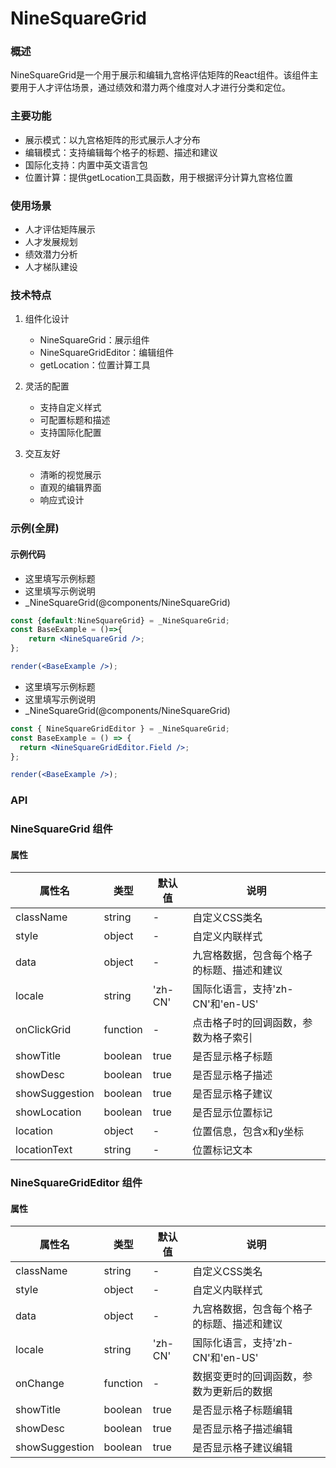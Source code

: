 
# NineSquareGrid


### 概述

NineSquareGrid是一个用于展示和编辑九宫格评估矩阵的React组件。该组件主要用于人才评估场景，通过绩效和潜力两个维度对人才进行分类和定位。

### 主要功能

- 展示模式：以九宫格矩阵的形式展示人才分布
- 编辑模式：支持编辑每个格子的标题、描述和建议
- 国际化支持：内置中英文语言包
- 位置计算：提供getLocation工具函数，用于根据评分计算九宫格位置

### 使用场景

- 人才评估矩阵展示
- 人才发展规划
- 绩效潜力分析
- 人才梯队建设

### 技术特点

1. 组件化设计
   - NineSquareGrid：展示组件
   - NineSquareGridEditor：编辑组件
   - getLocation：位置计算工具

2. 灵活的配置
   - 支持自定义样式
   - 可配置标题和描述
   - 支持国际化配置

3. 交互友好
   - 清晰的视觉展示
   - 直观的编辑界面
   - 响应式设计


### 示例(全屏)

#### 示例代码

- 这里填写示例标题
- 这里填写示例说明
- _NineSquareGrid(@components/NineSquareGrid)

```jsx
const {default:NineSquareGrid} = _NineSquareGrid;
const BaseExample = ()=>{
    return <NineSquareGrid />;
};

render(<BaseExample />);

```

- 这里填写示例标题
- 这里填写示例说明
- _NineSquareGrid(@components/NineSquareGrid)

```jsx
const { NineSquareGridEditor } = _NineSquareGrid;
const BaseExample = () => {
  return <NineSquareGridEditor.Field />;
};

render(<BaseExample />);

```


### API

### NineSquareGrid 组件

#### 属性

| 属性名 | 类型 | 默认值 | 说明 |
| ------ | ---- | ------ | ---- |
| className | string | - | 自定义CSS类名 |
| style | object | - | 自定义内联样式 |
| data | object | - | 九宫格数据，包含每个格子的标题、描述和建议 |
| locale | string | 'zh-CN' | 国际化语言，支持'zh-CN'和'en-US' |
| onClickGrid | function | - | 点击格子时的回调函数，参数为格子索引 |
| showTitle | boolean | true | 是否显示格子标题 |
| showDesc | boolean | true | 是否显示格子描述 |
| showSuggestion | boolean | true | 是否显示格子建议 |
| showLocation | boolean | true | 是否显示位置标记 |
| location | object | - | 位置信息，包含x和y坐标 |
| locationText | string | - | 位置标记文本 |

### NineSquareGridEditor 组件

#### 属性

| 属性名 | 类型 | 默认值 | 说明 |
| ------ | ---- | ------ | ---- |
| className | string | - | 自定义CSS类名 |
| style | object | - | 自定义内联样式 |
| data | object | - | 九宫格数据，包含每个格子的标题、描述和建议 |
| locale | string | 'zh-CN' | 国际化语言，支持'zh-CN'和'en-US' |
| onChange | function | - | 数据变更时的回调函数，参数为更新后的数据 |
| showTitle | boolean | true | 是否显示格子标题编辑 |
| showDesc | boolean | true | 是否显示格子描述编辑 |
| showSuggestion | boolean | true | 是否显示格子建议编辑 |
